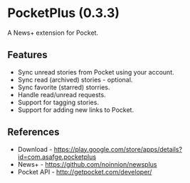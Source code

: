 PocketPlus (0.3.3)
==================

A News+ extension for Pocket.

Features
-------------------------------
* Sync unread stories from Pocket using your account.
* Sync read (archived) stories - optional.
* Sync favorite (starred) storries.
* Handle read/unread requests.
* Support for tagging stories.
* Support for adding new links to Pocket.

References
-------------------------------
* Download - https://play.google.com/store/apps/details?id=com.asafge.pocketplus
* News+ - https://github.com/noinnion/newsplus
* Pocket API - http://getpocket.com/developer/
